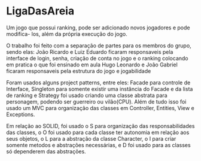 # LigaDasAreia
Um jogo que possui ranking, pode ser adicionado novos jogadores e pode modifica- los, além da própria execução do jogo.

O trabalho foi feito com a separação de partes para os membros do grupo, sendo elas:
João Ricardo e Luiz Eduardo ficaram responsaveis pela interface de login, senha, criação de conta no jogo e o ranking colocando em pratica o que foi ensinado em aula
Hugo Leonardo e João Gabriel ficaram responsaveis pela estrutura do jogo e jogabilidade


Foram usados alguns project patterns, entre eles: Facade para controle de Interface, Singleton para somente existir uma instância do Facade e da lista de ranking e Strategy foi usado criando uma classe abstrata para personagem, podendo ser guerreiro ou vilão(CPU). Além de tudo isso foi usado um MVC para organização das classes em Controller, Entities, View e Exceptions.

Em relação ao SOLID, foi usado o S para organização das responsabilidades das classes, o O foi usado para cada classe ter autonomia em relação aos seus objetos, o L para a abstração da classe Character, o I para criar somente metodos e abstrações necessárias, e D foi usado para as classes só dependerem das abstrações. 
